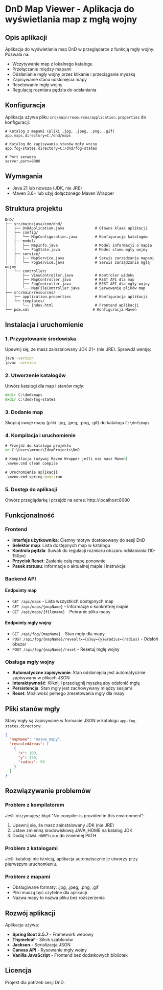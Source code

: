 # DnD Map Viewer - Aplikacja do wyświetlania map z mgłą wojny

## Opis aplikacji

Aplikacja do wyświetlania map DnD w przeglądarce z funkcją mgły wojny. Pozwala na:
- Wczytywanie map z lokalnego katalogu
- Przełączanie między mapami
- Odsłanianie mgły wojny przez klikanie i przeciąganie myszką
- Zapisywanie stanu odsłonięcia mapy
- Resetowanie mgły wojny
- Regulację rozmiaru pędzla do odsłaniania

## Konfiguracja

Aplikacja używa pliku `src/main/resources/application.properties` do konfiguracji:

```properties
# Katalog z mapami (pliki .jpg, .jpeg, .png, .gif)
app.maps.directory=C:/dnd/maps

# Katalog do zapisywania stanów mgły wojny
app.fog-states.directory=C:/dnd/fog-states

# Port serwera
server.port=8080
```

## Wymagania

- Java 21 lub nowsza (JDK, nie JRE)
- Maven 3.6+ lub użyj dołączonego Maven Wrapper

## Struktura projektu

```
DnD/
├── src/main/java/com/dnd/
│   ├── DnDApplication.java              # Główna klasa aplikacji
│   ├── config/
│   │   └── MapConfiguration.java        # Konfiguracja katalogów
│   ├── model/
│   │   ├── MapInfo.java                 # Model informacji o mapie
│   │   └── FogState.java                # Model stanu mgły wojny
│   ├── service/
│   │   ├── MapService.java              # Serwis zarządzania mapami
│   │   └── FogService.java              # Serwis zarządzania mgłą wojny
│   └── controller/
│       ├── ViewController.java          # Kontroler widoku
│       ├── MapController.java           # REST API dla map
│       ├── FogController.java           # REST API dla mgły wojny
│       └── MapFileController.java       # Serwowanie plików map
├── src/main/resources/
│   ├── application.properties           # Konfiguracja aplikacji
│   └── templates/
│       └── index.html                   # Frontend aplikacji
└── pom.xml                             # Konfiguracja Maven
```

## Instalacja i uruchomienie

### 1. Przygotowanie środowiska
Upewnij się, że masz zainstalowany JDK 21+ (nie JRE). Sprawdź wersję:
```cmd
java -version
javac -version
```

### 2. Utworzenie katalogów
Utwórz katalogi dla map i stanów mgły:
```cmd
mkdir C:\dnd\maps
mkdir C:\dnd\fog-states
```

### 3. Dodanie map
Skopiuj swoje mapy (pliki .jpg, .jpeg, .png, .gif) do katalogu `C:\dnd\maps`

### 4. Kompilacja i uruchomienie
```cmd
# Przejdź do katalogu projektu
cd C:\Users\mrocz\IdeaProjects\DnD

# Kompilacja (używaj Maven Wrapper jeśli nie masz Maven)
.\mvnw.cmd clean compile

# Uruchomienie aplikacji
.\mvnw.cmd spring-boot:run
```

### 5. Dostęp do aplikacji
Otwórz przeglądarkę i przejdź na adres: http://localhost:8080

## Funkcjonalność

### Frontend
- **Interfejs użytkownika**: Ciemny motyw dostosowany do sesji DnD
- **Selektor map**: Lista dostępnych map w katalogu
- **Kontrola pędzla**: Suwak do regulacji rozmiaru obszaru odsłaniania (10-150px)
- **Przycisk Reset**: Zasłania całą mapę ponownie
- **Pasek statusu**: Informacje o aktualnej mapie i instrukcje

### Backend API

#### Endpointy map
- `GET /api/maps` - Lista wszystkich dostępnych map
- `GET /api/maps/{mapName}` - Informacje o konkretnej mapie
- `GET /api/maps/{filename}` - Pobranie pliku mapy

#### Endpointy mgły wojny
- `GET /api/fog/{mapName}` - Stan mgły dla mapy
- `POST /api/fog/{mapName}/reveal?x={x}&y={y}&radius={radius}` - Odsłoń obszar
- `POST /api/fog/{mapName}/reset` - Resetuj mgłę wojny

### Obsługa mgły wojny
- **Automatyczne zapisywanie**: Stan odsłonięcia jest automatycznie zapisywany w plikach JSON
- **Interaktywność**: Kliknij i przeciągnij myszką aby odsłonić mgłę
- **Persistencja**: Stan mgły jest zachowywany między sesjami
- **Reset**: Możliwość pełnego zresetowania mgły dla mapy

## Pliki stanów mgły

Stany mgły są zapisywane w formacie JSON w katalogu `app.fog-states.directory`:
```json
{
  "mapName": "nazwa_mapy",
  "revealedAreas": [
    {
      "x": 100,
      "y": 150,
      "radius": 50
    }
  ]
}
```

## Rozwiązywanie problemów

### Problem z kompilatorem
Jeśli otrzymujesz błąd "No compiler is provided in this environment":
1. Upewnij się, że masz zainstalowany JDK (nie JRE)
2. Ustaw zmienną środowiskową JAVA_HOME na katalog JDK
3. Dodaj `%JAVA_HOME%\bin` do zmiennej PATH

### Problem z katalogami
Jeśli katalogi nie istnieją, aplikacja automatycznie je utworzy przy pierwszym uruchomieniu.

### Problem z mapami
- Obsługiwane formaty: .jpg, .jpeg, .png, .gif
- Pliki muszą być czytelne dla aplikacji
- Nazwa mapy to nazwa pliku bez rozszerzenia

## Rozwój aplikacji

Aplikacja używa:
- **Spring Boot 3.5.7** - Framework webowy
- **Thymeleaf** - Silnik szablonów
- **Jackson** - Serializacja JSON
- **Canvas API** - Rysowanie mgły wojny
- **Vanilla JavaScript** - Frontend bez dodatkowych bibliotek

## Licencja

Projekt dla potrzeb sesji DnD.
